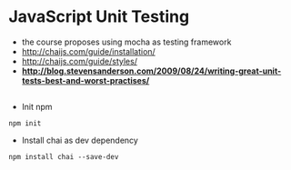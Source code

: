 # JavaScript Unit Testing

  - the course proposes using mocha as testing framework
  - http://chaijs.com/guide/installation/
  - http://chaijs.com/guide/styles/
  - **http://blog.stevensanderson.com/2009/08/24/writing-great-unit-tests-best-and-worst-practises/**

## 
  - Init npm
  ```
  npm init
  ```
  - Install chai as dev dependency
  ```
  npm install chai --save-dev
  ```

